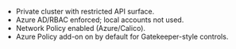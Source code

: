 - Private cluster with restricted API surface.
- Azure AD/RBAC enforced; local accounts not used.
- Network Policy enabled (Azure/Calico).
- Azure Policy add-on on by default for Gatekeeper-style controls.